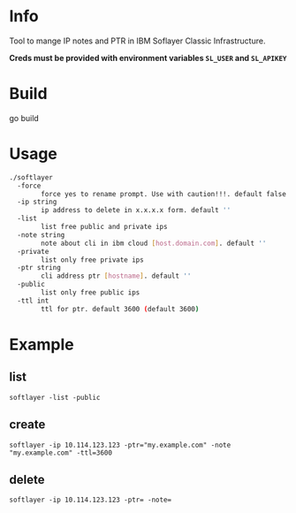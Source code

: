 # Info
Tool to mange IP notes and PTR in IBM Soflayer Classic Infrastructure.

__Creds must be provided with environment variables `SL_USER` and `SL_APIKEY`__

# Build
go build

# Usage

```bash
./softlayer
  -force
        force yes to rename prompt. Use with caution!!!. default false
  -ip string
        ip address to delete in x.x.x.x form. default ''
  -list
        list free public and private ips
  -note string
        note about cli in ibm cloud [host.domain.com]. default ''
  -private
        list only free private ips
  -ptr string
        cli address ptr [hostname]. default ''
  -public
        list only free public ips
  -ttl int
        ttl for ptr. default 3600 (default 3600)
```

# Example    
## list    
```    
softlayer -list -public     
```    
## create     
```    
softlayer -ip 10.114.123.123 -ptr="my.example.com" -note "my.example.com" -ttl=3600    
```    
## delete    
```    
softlayer -ip 10.114.123.123 -ptr= -note=    

